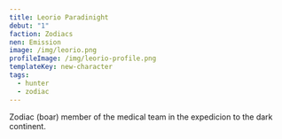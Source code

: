 ```yaml
---
title: Leorio Paradinight
debut: "1"
faction: Zodiacs
nen: Emission
image: /img/leorio.png
profileImage: /img/leorio-profile.png
templateKey: new-character
tags:
  - hunter
  - zodiac
---
```


Zodiac (boar) member of the medical team in the expedicion to the dark continent.
